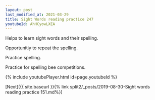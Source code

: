```yaml
---
layout: post
last_modified_at: 2021-03-29
title: Sight Words reading practice 247
youtubeId: AhHCyowLXEA
---
```

 
 
Helps to learn sight words and their spelling.

Opportunitiy to repeat the spelling. 

Practice spelling. 
 
Practice for spelling bee competitions. 
 
{% include youtubePlayer.html id=page.youtubeId %}
 
 

[Next]({{ site.baseurl }}{% link  split2/_posts/2019-08-30-Sight words reading practice 151.md%})
 
